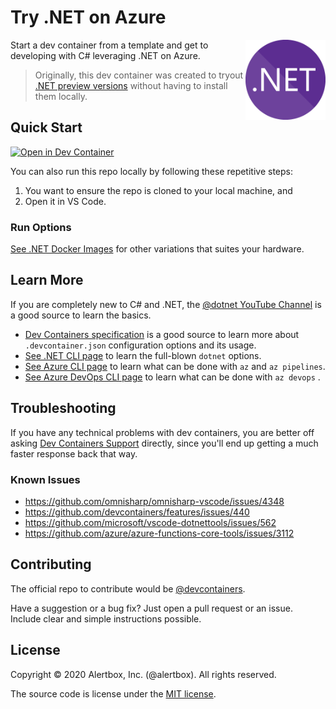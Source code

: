 # Try .NET on Azure

[<img align="right" alt=".NET C-sharp" width="128rem" src="https://raw.githubusercontent.com/github/explore/93d8a67084f94b2a444e510199a6e7622e5b09a3/topics/dotnet/dotnet.png" />][dotnet-quick-start]

Start a dev container from a template and get to developing with C# leveraging .NET on Azure.

> Originally, this dev container was created to tryout [.NET preview versions][dotnet-versions] without having to install them locally.

[dotnet-quick-start]: https://learn.microsoft.com/en-us/dotnet/standard/get-started
[dotnet-versions]: https://versionsof.net



## Quick Start

[![Open in Dev Container](https://img.shields.io/static/v1?style=for-the-badge&label=Dev+Container&message=Open&color=blue&logo=visualstudiocode)](https://vscode.dev/redirect?url=vscode://ms-vscode-remote.remote-containers/cloneInVolume?url=https://github.com/alertbox/devcontainers-azure-dotnet)



You can also run this repo locally by following these repetitive steps:

1. You want to ensure the repo is cloned to your local machine, and 
2. Open it in VS Code.

### Run Options

[See .NET Docker Images][dotnet-docker-images] for other variations that suites your hardware.

[dotnet-docker-images]: https://hub.docker.com/_/microsoft-dotnet-sdk/



## Learn More

If you are completely new to C# and .NET, the [@dotnet YouTube Channel][yt-dotnet-playlists] is a good source to learn the basics.

[yt-dotnet-playlists]: https://www.youtube.com/@dotnet/playlists



- [Dev Containers specification][devcontainers-json-spec] is a good source to learn more about `.devcontainer.json` configuration options and its usage.
- [See .NET CLI page][ms-docs-dotnet-cli] to learn the full-blown `dotnet` options.
- [See Azure CLI page][ms-docs-azure-cli] to learn what can be done with `az` and `az pipelines`.
- [See Azure DevOps CLI page][ms-docs-azure-devops-cli] to learn what can be done with `az devops` .



[devcontainers-json-spec]: https://containers.dev/implementors/json_reference/
[ms-docs-dotnet-cli]: https://docs.microsoft.com/en-us/dotnet/core/tools/
[ms-docs-azure-cli]: https://learn.microsoft.com/en-us/cli/azure/reference-index?view=azure-cli-latest
[ms-docs-azure-devops-cli]: https://learn.microsoft.com/en-us/azure/devops/cli/?view=azure-devops



## Troubleshooting

If you have any technical problems with dev containers, you are better off asking [Dev Containers Support][devcontainers-support] directly, since you'll end up getting a much faster response back that way.

[devcontainers-support]: https://github.com/devcontainers/community/discussions/3



### Known Issues

- https://github.com/omnisharp/omnisharp-vscode/issues/4348
- https://github.com/devcontainers/features/issues/440
- https://github.com/microsoft/vscode-dotnettools/issues/562
- https://github.com/azure/azure-functions-core-tools/issues/3112



## Contributing

The official repo to contribute would be [@devcontainers][devcontainers-repo].

Have a suggestion or a bug fix? Just open a pull request or an issue. Include clear and simple instructions possible.

[devcontainers-repo]: https://github.com/devcontainers



## License

Copyright :copyright: 2020 Alertbox, Inc. (@alertbox). All rights reserved.

The source code is license under the [MIT license](#MIT-1-ov-file).

